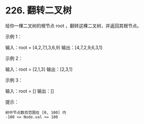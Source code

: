# 226. 翻转二叉树

给你一棵二叉树的根节点 root ，翻转这棵二叉树，并返回其根节点。

 

示例 1：

输入：root = [4,2,7,1,3,6,9]
输出：[4,7,2,9,6,3,1]

示例 2：

输入：root = [2,1,3]
输出：[2,3,1]

示例 3：

输入：root = []
输出：[]

 

提示：

    树中节点数目范围在 [0, 100] 内
    -100 <= Node.val <= 100

